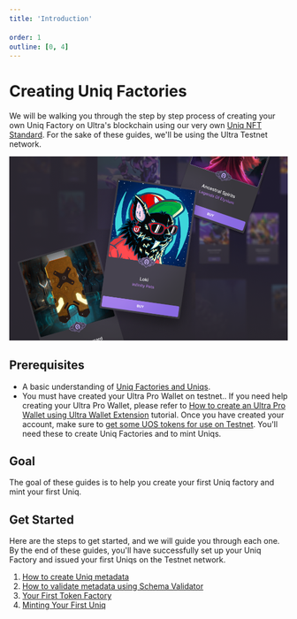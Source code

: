 ```yaml
---
title: 'Introduction'

order: 1
outline: [0, 4]
---
```


# Creating Uniq Factories

We will be walking you through the step by step process of creating your own Uniq Factory on Ultra's blockchain using our very own [Uniq NFT Standard](../../../blockchain/contracts/nft-contract/index.md). For the sake of these guides, we'll be using the Ultra Testnet network.

![](/images/token-factories/intro.png)

## Prerequisites

-   A basic understanding of [Uniq Factories and Uniqs](../../uniq-factories/index.md).
-   You must have created your Ultra Pro Wallet on testnet.. If you need help creating your Ultra Pro Wallet, please refer to [How to create an Ultra Pro Wallet using Ultra Wallet Extension](../../guides/how-to-create-ultra-pro-wallet-using-toolkit.md) tutorial. Once you have created your account, make sure to [get some UOS tokens for use on Testnet](../../fundamentals/tutorial-obtain-token-and-purchase-ram.md#step-3-request-uos-tokens-from-the-faucet). You'll need these to create Uniq Factories and to mint Uniqs.

## Goal

The goal of these guides is to help you create your first Uniq factory and mint your first Uniq.

## Get Started

Here are the steps to get started, and we will guide you through each one. By the end of these guides, you'll have successfully set up your Uniq Factory and issued your first Uniqs on the Testnet network.

1. [How to create Uniq metadata](./how-to-create-uniq-metadata.md)
2. [How to validate metadata using Schema Validator](./how-to-validate-uniq-metadata-using-schema-validator-toolkit.md)
3. [Your First Token Factory](./firsttokenfactory.md)
4. [Minting Your First Uniq](./mintingyourfirstuniq.md)
